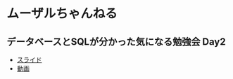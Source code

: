 # ムーザルちゃんねる

## データベースとSQLが分かった気になる勉強会 Day2

- [スライド](https://docs.google.com/presentation/d/e/2PACX-1vRNLUfcqkLKuEywBVNv3BupQh5Hs7MUVuFttyE7KU5t132Hbq3oSJZDAsCBeduU_eX8mpsIsINPB4KH/pub)
- [動画](https://www.youtube.com/watch?v=68r-5o6vkLk)
